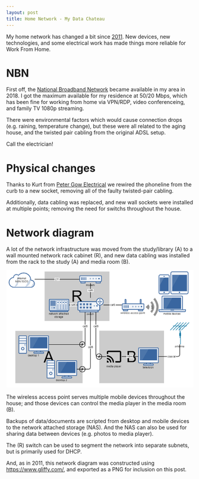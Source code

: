 ```yaml
---
layout: post
title: Home Network - My Data Chateau
---
```


My home network has changed a bit since [2011](/Home-Network-King-of-My-Data-Castle/). New devices, new technologies, and some electrical work has made things more reliable for Work From Home.

# NBN

First off, the [National Broadband Network](https://www.nbnco.com.au/) became available in my area in 2018. I got the maximum available for my residence at 50/20 Mbps, which has been fine for working from home via VPN/RDP, video conferenceing, and family TV 1080p streaming.

There were environmental factors which would cause connection drops (e.g. raining, temperature change), but these were all related to the aging house, and the twisted pair cabling from the original ADSL setup.

Call the electrician!

# Physical changes

Thanks to Kurt from [Peter Gow Electrical](https://www.petergowelectrical.com.au/) we rewired the phoneline from the curb to a new socket, removing all of the faulty twisted-pair cabling.

Additionally, data cabling was replaced, and new wall sockets were installed at multiple points; removing the need for switchs throughout the house.

# Network diagram

A lot of the network infrastructure was moved from the study/library (A) to a wall mounted network rack cabinet (R), and new data cabling was installed from the rack to the study (A) and media room (B).

[![home_network](../images/20211024-home_network.png)](../images/20211024-home_network.png)

The wireless access point serves multiple mobile devices throughout the house; and those devices can control the media player in the media room (B).

Backups of data/documents are scripted from desktop and mobile devices to the network attached storage (NAS). And the NAS can also be used for sharing data between devices (e.g. photos to media player).

The (R) switch can be used to segment the network into separate subnets, but is primarily used for DHCP.

And, as in 2011, this network diagram was constructed using <https://www.gliffy.com/>, and exported as a PNG for inclusion on this post.